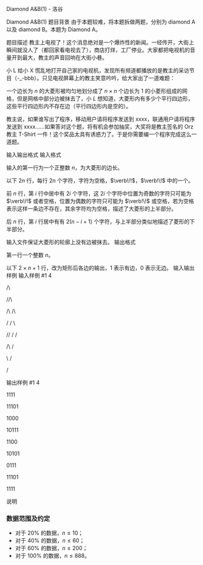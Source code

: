 



Diamond A&B(1) - 洛谷














Diamond A&B(1)
题目背景
由于本题较难，将本题拆做两题，分别为 diamond A 以及 diamond B。本题为 Diamond A。


题目描述
教主上电视了！这个消息绝对是一个爆炸性的新闻。一经传开，大街上瞬间就没人了（都回家看电视去了），商店打烊，工厂停业。大家都把电视机的音量开到最大，教主的声音回响在大街小巷。

小 L 给小 X 慌乱地打开自己家的电视机，发现所有频道都播放的是教主的采访节目（-\_-bbb）。只见电视屏幕上的教主笑意吟吟，给大家出了一道难题：

一个边长为 $n$ 的大菱形被均匀地划分成了 $n\times n$ 个边长为 $1$ 的小菱形组成的网格，但是网格中部分边被抹去了，小 $L$ 想知道，大菱形内有多少个平行四边形，这些平行四边形内不存在边（平行四边形内是空的）。

教主说，如果谁写出了程序，移动用户请将程序发送到 xxxx，联通用户请将程序发送到 xxxx……如果答对这个题，将有机会参加抽奖，大奖将是教主签名的 Orz 教主 T-Shirt 一件！这个奖品太具有诱惑力了。于是你需要编一个程序完成这么一道题。

输入输出格式
输入格式

输入的第一行为一个正整数 $n$，为大菱形的边长。

以下 $2n$ 行，每行 $2n$ 个字符，字符为空格，$\verb!/!$，$\verb!\!$ 中的一个。

前 $n$ 行，第 $i$ 行中居中有 $2i$ 个字符，这 $2i$ 个字符中位置为奇数的字符只可能为 $\verb!/!$ 或者空格，位置为偶数的字符只可能为 $\verb!\!$ 或空格，若为空格表示这样一条边不存在，其余字符均为空格，描述了大菱形的上半部分。

后 $n$ 行，第 $i$ 行居中有有 $2(n-i+1)$ 个字符，与上半部分类似地描述了菱形的下半部分。

输入文件保证大菱形的轮廓上没有边被抹去。
输出格式

第一行一个整数 $n$。

以下 $2\times n+1$ 行，改为矩形后各边的输出，$1$ 表示有边，$0$ 表示无边。
输入输出样例
输入样例 #1
4
   /\   
  /\/\  
 /\  /\ 
/  \/  \
\/\/ / /
 \/\  / 
  \ \/  
   \/   

输出样例 #1
4
1111
11101
1000
10111
1100
10101
0111
11101
1111

说明
### 数据范围及约定

- 对于 $20\%$ 的数据，$n \le 10$；
- 对于 $40\%$ 的数据，$n \le 60$；
- 对于 $60\%$ 的数据，$n \le 200$；
- 对于 $100\%$ 的数据，$n \le 888$。






